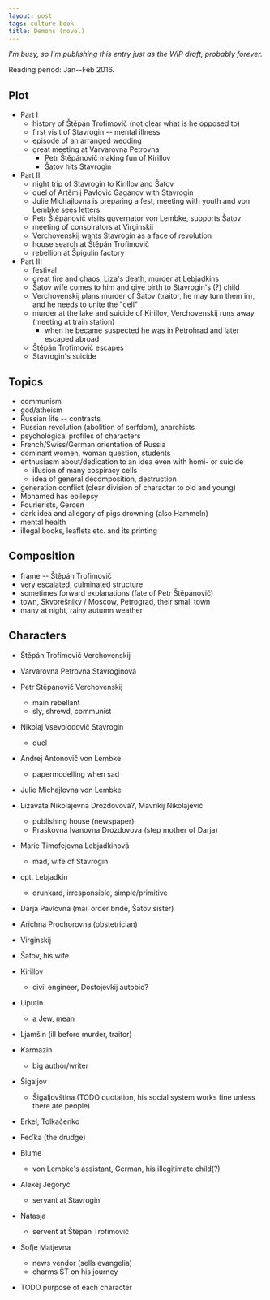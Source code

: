 ```yaml
---
layout: post
tags: culture book
title: Demons (novel)
---
```


*I'm busy, so I'm publishing this entry just as the WIP draft, probably
forever.*

Reading period: Jan--Feb 2016.

## Plot

- Part I
	- history of Štěpán Trofimovič (not clear what is he opposed to)
	- first visit of Stavrogin -- mental illness
	- episode of an arranged wedding
	- great meeting at Varvarovna Petrovna
		- Petr Štěpánovič making fun of Kirillov
		- Šatov hits Stavrogin
- Part II
	- night trip of Stavrogin to Kirillov and Šatov
	- duel of Artěmij Pavlovic Gaganov with Stavrogin
	- Julie Michajlovna is preparing a fest, meeting with youth and von
	  Lembke sees letters
	- Petr Štěpánovič visits guvernator von Lembke, supports Šatov
	- meeting of conspirators at Virginskij
	- Verchovenskij wants Stavrogin as a face of revolution
	- house search at Štěpán Trofimovič
	- rebellion at Špigulin factory
- Part III
	- festival
	- great fire and chaos, Liza's death, murder at Lebjadkins
	- Šatov wife comes to him and give birth to Stavrogin's (?) child
	- Verchovenskij plans murder of Šatov (traitor, he may turn them in),
	  and he needs to unite the "cell"
	- murder at the lake and suicide of Kirillov, Verchovenskij runs away
	  (meeting at train station)
		- when he became suspected he was in Petrohrad and later
		  escaped abroad
	- Štěpán Trofimovič escapes 
	- Stavrogin's suicide

## Topics
- communism
- god/atheism
- Russian life -- contrasts
- Russian revolution (abolition of serfdom), anarchists
- psychological profiles of characters
- French/Swiss/German orientation of Russia
- dominant women, woman question, students
- enthusiasm about/dedication to an idea even with homi- or suicide
	- illusion of many cospiracy cells
	- idea of general decomposition, destruction
- generation conflict (clear division of character to old and young)
- Mohamed has epilepsy
- Fourierists, Gercen
- dark idea and allegory of pigs drowning (also Hammeln)
- mental health
- illegal books, leaflets etc. and its printing


## Composition
- frame -- Štěpán Trofimovič
- very escalated, culminated structure
- sometimes forward explanations (fate of Petr Štěpánovič)
- town, Skvorešniky / Moscow, Petrograd, their small town
- many at night, rainy autumn weather

## Characters

- Štěpán Trofimovič Verchovenskij
- Varvarovna Petrovna Stavroginová

- Petr Stěpánovič Verchovenskij
	- main rebellant
	- sly, shrewd, communist
- Nikolaj Vsevolodovič Stavrogin
	- duel

- Andrej Antonovič von Lembke
	- papermodelling when sad
- Julie Michajlovna von Lembke

- Lizavata Nikolajevna Drozdovová?, Mavrikij Nikolajevič
	- publishing house (newspaper)
	- Praskovna Ivanovna Drozdovova (step mother of Darja)

- Marie Timofejevna Lebjadkinová
	- mad, wife of Stavrogin
- cpt. Lebjadkin
	- drunkard, irresponsible, simple/primitive

- Darja Pavlovna (mail order bride, Šatov sister)

- Arichna Prochorovna (obstetrician)
- Virginskij
- Šatov, his wife
- Kirillov
	- civil engineer, Dostojevkij autobio?
- Liputin
	- a Jew, mean
- Ljamšin (ill before murder, traitor)
- Karmazin
	- big author/writer
- Šigaljov
	- Šigaljovština (TODO quotation, his social system works fine unless
	  there are people)
- Erkel, Tolkačenko

- Feďka (the drudge)

- Blume
	- von Lembke's assistant, German, his illegitimate child(?)
- Alexej Jegoryč
	- servant at Stavrogin
- Natasja
	- servent at Štěpán Trofimovič
- Sofje Matjevna
	- news vendor (sells evangelia)
	- charms ŠT on his journey


- TODO purpose of each character
